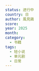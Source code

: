 ```yaml
---
status: 进行中
country: 日
author: 風見鶏
score:
year: 2025
month:
category:
  - 书籍
tags:
  - 轻小说
  - 单元剧
  - 日常
---
```

